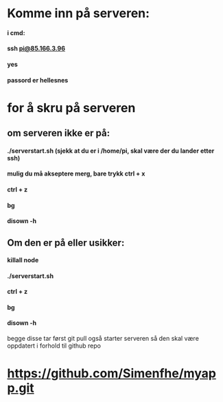 # Komme inn på serveren:

#### i cmd:

#### ssh pi@85.166.3.96

#### yes

#### passord er hellesnes

# for å skru på serveren

## om serveren ikke er på:

#### ./serverstart.sh (sjekk at du er i /home/pi, skal være der du lander etter ssh)

#### mulig du må akseptere merg, bare trykk ctrl + x

#### ctrl + z

#### bg

#### disown -h

## Om den er på eller usikker:

#### killall node

#### ./serverstart.sh

#### ctrl + z

#### bg

#### disown -h

begge disse tar først git pull også starter serveren
så den skal være oppdatert i forhold til github repo

# https://github.com/Simenfhe/myapp.git
